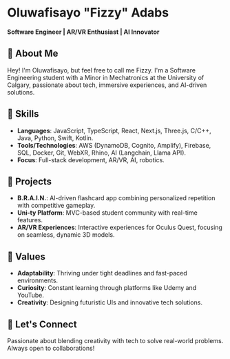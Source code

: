 # Oluwafisayo "Fizzy" Adabs

**Software Engineer | AR/VR Enthusiast | AI Innovator**

## 👋 About Me
Hey! I'm Oluwafisayo, but feel free to call me Fizzy. I'm a Software Engineering student with a Minor in Mechatronics at the University of Calgary, passionate about tech, immersive experiences, and AI-driven solutions.

## 🔧 Skills
- **Languages**: JavaScript, TypeScript, React, Next.js, Three.js, C/C++, Java, Python, Swift, Kotlin.
- **Tools/Technologies**: AWS (DynamoDB, Cognito, Amplify), Firebase, SQL, Docker, Git, WebXR, Rhino, AI (Langchain, Llama API).
- **Focus**: Full-stack development, AR/VR, AI, robotics.

## 🚀 Projects
- **B.R.A.I.N.**: AI-driven flashcard app combining personalized repetition with competitive gameplay.
- **Uni-ty Platform**: MVC-based student community with real-time features.
- **AR/VR Experiences**: Interactive experiences for Oculus Quest, focusing on seamless, dynamic 3D models.

## 🎯 Values
- **Adaptability**: Thriving under tight deadlines and fast-paced environments.
- **Curiosity**: Constant learning through platforms like Udemy and YouTube.
- **Creativity**: Designing futuristic UIs and innovative tech solutions.

## 🌟 Let's Connect
Passionate about blending creativity with tech to solve real-world problems. Always open to collaborations!
<!--
**fisayoadabs/fisayoadabs** is a ✨ _special_ ✨ repository because its `README.md` (this file) appears on your GitHub profile.

Here are some ideas to get you started:

- 🔭 I’m currently working on ...
- 🌱 I’m currently learning ...
- 👯 I’m looking to collaborate on ...
- 🤔 I’m looking for help with ...
- 💬 Ask me about ...
- 📫 How to reach me: ...
- 😄 Pronouns: ...
- ⚡ Fun fact: ...
-->
